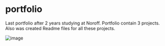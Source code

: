 # portfolio
Last portfolio after 2 years studying at Noroff.
Portfolio contain 3 projects.
Also was created Readme files for all these projects.


![image](https://user-images.githubusercontent.com/52622303/164316813-4b12d99f-aeb7-4069-85cf-e72b3a50ac99.png)
